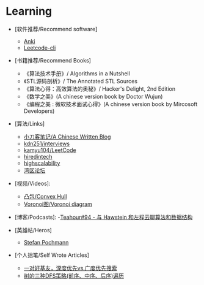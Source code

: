 # Learning

- [软件推荐/Recommend software]
    - [Anki](https://apps.ankiweb.net/)
    - [Leetcode-cli](https://github.com/skygragon/leetcode-cli)

-  [书籍推荐/Recommend Books]
    - 《算法技术手册》/ Algorithms in a Nutshell
    - 《STL源码剖析》/ The Annotated STL Sources
    - 《算法心得：高效算法的奥秘》/ Hacker's Delight, 2nd Edition
    - 《数学之美》(A chinese version book by Doctor Wujun)
    - 《编程之美 : 微软技术面试心得》(A chinese version book by Mircosoft Developers)

- [算法/Links]
    - [小刀客笔记/A Chinese Written Blog](https://wdxtub.com/interview/)
    - [kdn251/interviews](https://github.com/kdn251/interviews)
    - [kamyu104/LeetCode](https://github.com/kamyu104/LeetCode)
    - [hiredintech](https://www.hiredintech.com/)
    - [highscalability](http://highscalability.com/)
    - [湾区论坛](https://wanqu.io/)

- [视频/Videos]:
    - [凸包/Convex Hull](https://www.youtube.com/watch?v=0HZaRu5IupM)
    - [Voronoi图/Voronoi diagram](https://www.youtube.com/watch?v=7eCrHAv6sYY)

- [博客/Podcasts]:
    -[Teahour#94 - 与 Hawstein 和左程云聊算法和数据结构](https://teahour.fm/94)

- [英雄帖/Heros]
    - [Stefan Pochmann](https://leetcode.com/stefanpochmann/)

- [个人拙笔/Self Wrote Articles]
    - [一对好基友，深度优先vs.广度优先搜索](https://mp.weixin.qq.com/s/_ZT69BUcw9cmXTBPaSjEnw)
    - [树的三种DFS策略(前序、中序、后序)遍历](https://mp.weixin.qq.com/s/Uab-UBKR5UfWrDKdAgyeIg)
